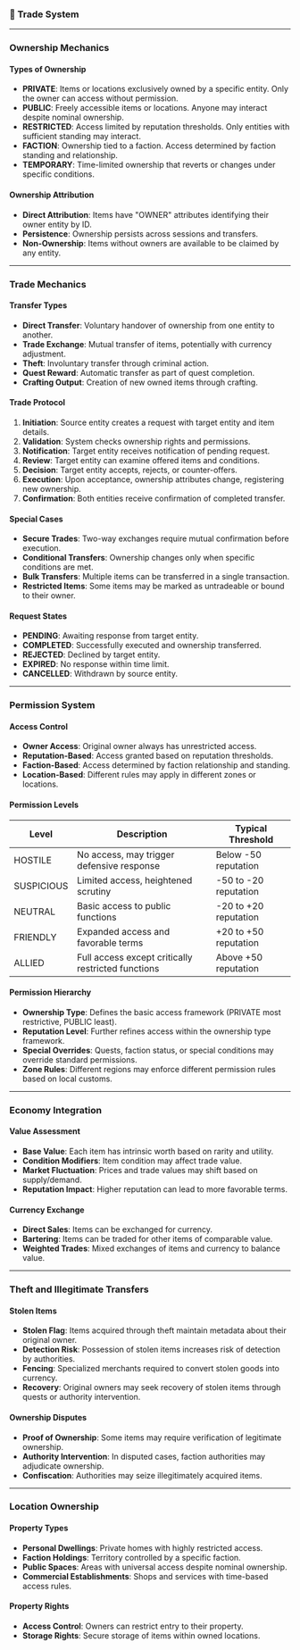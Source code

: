 ### 🔄 Trade System

---

### Ownership Mechanics

#### Types of Ownership
- **PRIVATE**: Items or locations exclusively owned by a specific entity. Only the owner can access without permission.
- **PUBLIC**: Freely accessible items or locations. Anyone may interact despite nominal ownership.
- **RESTRICTED**: Access limited by reputation thresholds. Only entities with sufficient standing may interact.
- **FACTION**: Ownership tied to a faction. Access determined by faction standing and relationship.
- **TEMPORARY**: Time-limited ownership that reverts or changes under specific conditions.

#### Ownership Attribution
- **Direct Attribution**: Items have "OWNER" attributes identifying their owner entity by ID.
- **Persistence**: Ownership persists across sessions and transfers.
- **Non-Ownership**: Items without owners are available to be claimed by any entity.

---

### Trade Mechanics

#### Transfer Types
- **Direct Transfer**: Voluntary handover of ownership from one entity to another.
- **Trade Exchange**: Mutual transfer of items, potentially with currency adjustment.
- **Theft**: Involuntary transfer through criminal action.
- **Quest Reward**: Automatic transfer as part of quest completion.
- **Crafting Output**: Creation of new owned items through crafting.

#### Trade Protocol
1. **Initiation**: Source entity creates a request with target entity and item details.
2. **Validation**: System checks ownership rights and permissions.
3. **Notification**: Target entity receives notification of pending request.
4. **Review**: Target entity can examine offered items and conditions.
5. **Decision**: Target entity accepts, rejects, or counter-offers. 
6. **Execution**: Upon acceptance, ownership attributes change, registering new ownership.
7. **Confirmation**: Both entities receive confirmation of completed transfer.

#### Special Cases
- **Secure Trades**: Two-way exchanges require mutual confirmation before execution.
- **Conditional Transfers**: Ownership changes only when specific conditions are met.
- **Bulk Transfers**: Multiple items can be transferred in a single transaction.
- **Restricted Items**: Some items may be marked as untradeable or bound to their owner.

#### Request States
- **PENDING**: Awaiting response from target entity.
- **COMPLETED**: Successfully executed and ownership transferred.
- **REJECTED**: Declined by target entity.
- **EXPIRED**: No response within time limit.
- **CANCELLED**: Withdrawn by source entity.

---

### Permission System

#### Access Control
- **Owner Access**: Original owner always has unrestricted access.
- **Reputation-Based**: Access granted based on reputation thresholds.
- **Faction-Based**: Access determined by faction relationship and standing.
- **Location-Based**: Different rules may apply in different zones or locations.

#### Permission Levels
| Level | Description | Typical Threshold |
|-------|-------------|-------------------|
| HOSTILE | No access, may trigger defensive response | Below -50 reputation |
| SUSPICIOUS | Limited access, heightened scrutiny | -50 to -20 reputation |
| NEUTRAL | Basic access to public functions | -20 to +20 reputation |
| FRIENDLY | Expanded access and favorable terms | +20 to +50 reputation |
| ALLIED | Full access except critically restricted functions | Above +50 reputation |

#### Permission Hierarchy
- **Ownership Type**: Defines the basic access framework (PRIVATE most restrictive, PUBLIC least).
- **Reputation Level**: Further refines access within the ownership type framework.
- **Special Overrides**: Quests, faction status, or special conditions may override standard permissions.
- **Zone Rules**: Different regions may enforce different permission rules based on local customs.

---

### Economy Integration

#### Value Assessment
- **Base Value**: Each item has intrinsic worth based on rarity and utility.
- **Condition Modifiers**: Item condition may affect trade value.
- **Market Fluctuation**: Prices and trade values may shift based on supply/demand.
- **Reputation Impact**: Higher reputation can lead to more favorable terms.

#### Currency Exchange
- **Direct Sales**: Items can be exchanged for currency.
- **Bartering**: Items can be traded for other items of comparable value.
- **Weighted Trades**: Mixed exchanges of items and currency to balance value.

---

### Theft and Illegitimate Transfers

#### Stolen Items
- **Stolen Flag**: Items acquired through theft maintain metadata about their original owner.
- **Detection Risk**: Possession of stolen items increases risk of detection by authorities.
- **Fencing**: Specialized merchants required to convert stolen goods into currency.
- **Recovery**: Original owners may seek recovery of stolen items through quests or authority intervention.

#### Ownership Disputes
- **Proof of Ownership**: Some items may require verification of legitimate ownership.
- **Authority Intervention**: In disputed cases, faction authorities may adjudicate ownership.
- **Confiscation**: Authorities may seize illegitimately acquired items.

---

### Location Ownership

#### Property Types
- **Personal Dwellings**: Private homes with highly restricted access.
- **Faction Holdings**: Territory controlled by a specific faction.
- **Public Spaces**: Areas with universal access despite nominal ownership.
- **Commercial Establishments**: Shops and services with time-based access rules.

#### Property Rights
- **Access Control**: Owners can restrict entry to their property.
- **Storage Rights**: Secure storage of items within owned locations.
